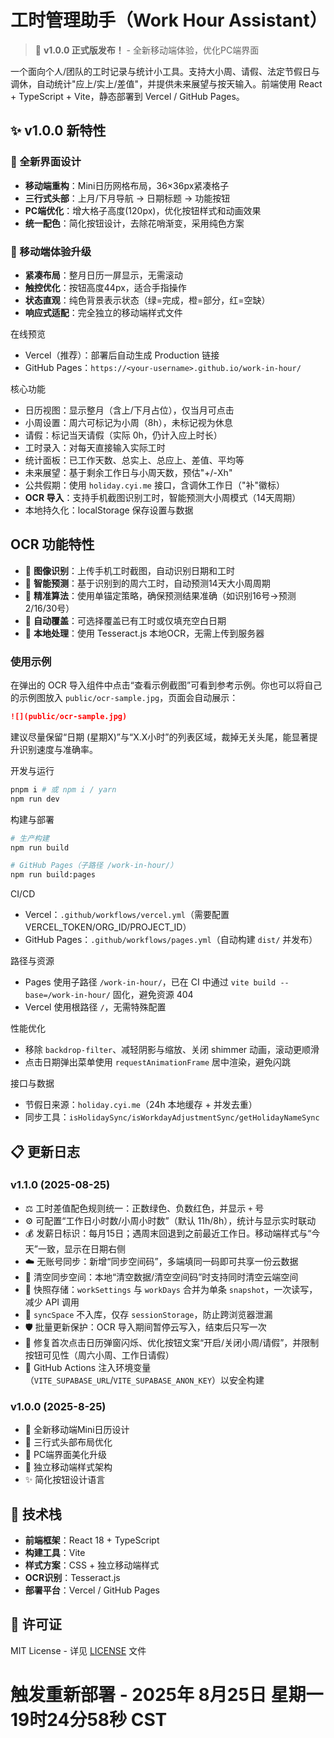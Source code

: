 # 工时管理助手（Work Hour Assistant）

> 🎉 **v1.0.0 正式版发布！** - 全新移动端体验，优化PC端界面

一个面向个人/团队的工时记录与统计小工具。支持大小周、请假、法定节假日与调休，自动统计"应上/实上/差值"，并提供未来展望与按天输入。前端使用 React + TypeScript + Vite，静态部署到 Vercel / GitHub Pages。

## ✨ v1.0.0 新特性

### 🎨 全新界面设计
- **移动端重构**：Mini日历网格布局，36×36px紧凑格子
- **三行式头部**：上月/下月导航 → 日期标题 → 功能按钮
- **PC端优化**：增大格子高度(120px)，优化按钮样式和动画效果
- **统一配色**：简化按钮设计，去除花哨渐变，采用纯色方案

### 📱 移动端体验升级
- **紧凑布局**：整月日历一屏显示，无需滚动
- **触控优化**：按钮高度44px，适合手指操作
- **状态直观**：纯色背景表示状态（绿=完成，橙=部分，红=空缺）
- **响应式适配**：完全独立的移动端样式文件

在线预览
- Vercel（推荐）：部署后自动生成 Production 链接
- GitHub Pages：`https://<your-username>.github.io/work-in-hour/`

核心功能
- 日历视图：显示整月（含上/下月占位），仅当月可点击
- 小周设置：周六可标记为小周（8h），未标记视为休息
- 请假：标记当天请假（实际 0h，仍计入应上时长）
- 工时录入：对每天直接输入实际工时
- 统计面板：已工作天数、总实上、总应上、差值、平均等
- 未来展望：基于剩余工作日与小周天数，预估"+/-Xh"
- 公共假期：使用 `holiday.cyi.me` 接口，含调休工作日（"补"徽标）
- **OCR 导入**：支持手机截图识别工时，智能预测大小周模式（14天周期）
- 本地持久化：localStorage 保存设置与数据

## OCR 功能特性
- 📸 **图像识别**：上传手机工时截图，自动识别日期和工时
- 🤖 **智能预测**：基于识别到的周六工时，自动预测14天大小周周期
- 🎯 **精准算法**：使用单锚定策略，确保预测结果准确（如识别16号→预测2/16/30号）
- 🔄 **自动覆盖**：可选择覆盖已有工时或仅填充空白日期
- 🚀 **本地处理**：使用 Tesseract.js 本地OCR，无需上传到服务器

### 使用示例
在弹出的 OCR 导入组件中点击“查看示例截图”可看到参考示例。你也可以将自己的示例图放入 `public/ocr-sample.jpg`，页面会自动展示：

```md
![](public/ocr-sample.jpg)
```

建议尽量保留“日期 (星期X)”与“X.X小时”的列表区域，裁掉无关头尾，能显著提升识别速度与准确率。

开发与运行
```bash
pnpm i # 或 npm i / yarn
npm run dev
```

构建与部署
```bash
# 生产构建
npm run build

# GitHub Pages（子路径 /work-in-hour/）
npm run build:pages
```

CI/CD
- Vercel：`.github/workflows/vercel.yml`（需要配置 VERCEL_TOKEN/ORG_ID/PROJECT_ID）
- GitHub Pages：`.github/workflows/pages.yml`（自动构建 `dist/` 并发布）

路径与资源
- Pages 使用子路径 `/work-in-hour/`，已在 CI 中通过 `vite build --base=/work-in-hour/` 固化，避免资源 404
- Vercel 使用根路径 `/`，无需特殊配置

性能优化
- 移除 `backdrop-filter`、减轻阴影与缩放、关闭 shimmer 动画，滚动更顺滑
- 点击日期弹出菜单使用 `requestAnimationFrame` 居中渲染，避免闪跳

接口与数据
- 节假日来源：`holiday.cyi.me`（24h 本地缓存 + 并发去重）
- 同步工具：`isHolidaySync/isWorkdayAdjustmentSync/getHolidayNameSync`

## 📋 更新日志

### v1.1.0 (2025-08-25)
- ⚖️ 工时差值配色规则统一：正数绿色、负数红色，并显示 `+` 号
- ⚙️ 可配置“工作日小时数/小周小时数”（默认 11h/8h），统计与显示实时联动
- 💰 发薪日标识：每月15日；遇周末回退到之前最近工作日。移动端样式与“今天”一致，显示在日期右侧
- ☁️ 无账号同步：新增“同步空间码”，多端填同一码即可共享一份云数据
- 🧹 清空同步空间：本地“清空数据/清空空间码”时支持同时清空云端空间
- 🧩 快照存储：`workSettings` 与 `workDays` 合并为单条 `snapshot`，一次读写，减少 API 调用
- 🔐 `syncSpace` 不入库，仅存 `sessionStorage`，防止跨浏览器泄漏
- 🛡️ 批量更新保护：OCR 导入期间暂停云写入，结束后只写一次
- 🧭 修复首次点击日历弹窗闪烁、优化按钮文案“开启/关闭小周/请假”，并限制按钮可见性（周六小周、工作日请假）
- 🧰 GitHub Actions 注入环境变量（`VITE_SUPABASE_URL`/`VITE_SUPABASE_ANON_KEY`）以安全构建

### v1.0.0 (2025-8-25)
- 🎨 全新移动端Mini日历设计
- 📱 三行式头部布局优化
- 🎯 PC端界面美化升级
- 🔧 独立移动端样式架构
- ✨ 简化按钮设计语言

## 🚀 技术栈

- **前端框架**：React 18 + TypeScript
- **构建工具**：Vite
- **样式方案**：CSS + 独立移动端样式
- **OCR识别**：Tesseract.js
- **部署平台**：Vercel / GitHub Pages

## 📄 许可证

MIT License - 详见 [LICENSE](LICENSE) 文件
# 触发重新部署 - 2025年 8月25日 星期一 19时24分58秒 CST
